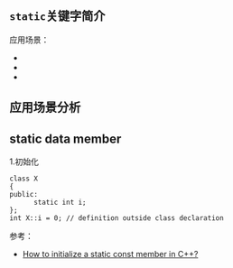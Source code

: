 ## `static`关键字简介

应用场景：

-
-
-


## 应用场景分析

## static data member

1.初始化

```
class X
{
public:
      static int i;
};
int X::i = 0; // definition outside class declaration
```

参考：

- [How to initialize a static const member in C++?](https://stackoverflow.com/questions/3531060/how-to-initialize-a-static-const-member-in-c?rq=1)
